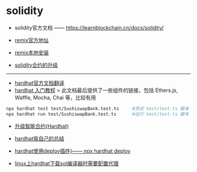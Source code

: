 # solidity

- solidity官方文档 —— <https://learnblockchain.cn/docs/solidity/>

- [remix官方地址](https://remix.ethereum.org/)
- [remix本地安装](安装.md)
- [solidity合约的升级](https://learnblockchain.cn/article/1990)

----

- [hardhat官方文档翻译](https://learnblockchain.cn/docs/hardhat/getting-started/)
- [hardhat 入门教程](https://learnblockchain.cn/article/1356) > 此文档最后提供了一些组件的链接，包括 Ethers.js, Waffle, Mocha, Chai 等，比较有用

```bash
npx hardhat test test/SushiswapBank.test.ts		#测试 test/test.ts 脚本
npx hardhat run test/SushiswapBank.test.ts		#运行 test/test.ts 脚本

```

- [升级智能合约(Hardhat)](https://learnblockchain.cn/article/1990)

- [hardhat我自己的总结](hardhat/mine.md)
- [hardhat使用deploy插件)—— npx hardhat deploy](hardhat/deploy.md)

- [linux上hardhat下载sol编译器时需要配置代理](hardhat/proxy.md)